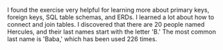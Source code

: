 I found the exercise very helpful for learning more about primary keys, foreign keys, SQL table schemas, and ERDs. I learned a lot about how to connect and join tables. I discovered that there are 20 people named Hercules, and their last names start with the letter 'B.' The most common last name is 'Baba,' which has been used 226 times.
